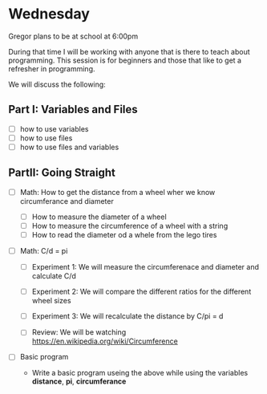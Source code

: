 Wednesday
=========

Gregor plans to be at school at 6:00pm

During that time I will be working with anyone that is there to teach about programming. 
This session is for beginners and those that like to get a refresher in programming.
  
We will discuss the following:
  
Part I: Variables and Files
---------------------------

* [ ] how to use variables
* [ ] how to use files
* [ ] how to use files and variables
  
PartII: Going Straight
----------------------

* [ ] Math: How to get the distance from a wheel wher we know circumferance and diameter

  * [ ] How to measure the diameter of a wheel 
  * [ ] How to measure the circumference of a wheel with a string
  * [ ] How to read the diameter od a whele from the lego tires
  
* [ ] Math: C/d = pi
  
  * [ ] Experiment 1: We will measure the circumferenace and diameter and calculate C/d

  * [ ] Experiment 2: We will compare the different ratios for the different wheel sizes

  * [ ] Experiment 3: We will recalculate the distance by C/pi = d
  
  * [ ] Review: We will be watching https://en.wikipedia.org/wiki/Circumference
  
* [ ] Basic program
 
  * Write a basic program useing the above while using the variables __distance__, __pi__, __circumferance__  
  
 
  
        
        
        
        
  
